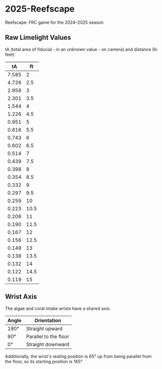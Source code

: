 # 2025-Reefscape
Reefscape: FRC game for the 2024–2025 season

## Raw Limelight Values 

tA (total area of fiducial - in an unknown value - on camera) and distance (In feet)

| tA  | ft  |
|-----|-----|
|7.585|  2  |
|4.726| 2.5 |  
|2.958|  3  |
|2.301| 3.5 |
|1.544|  4  |
|1.226| 4.5 |
|0.951|  5  |
|0.816| 5.5 |
|0.743|  6  |
|0.602| 6.5 |
|0.514|  7  |
|0.439| 7.5 |
|0.398|  8  |
|0.354| 8.5 |
|0.332|  9  |
|0.297| 9.5 |
|0.259| 10  |
|0.223| 10.5|
|0.206| 11  |
|0.190| 11.5|
|0.167| 12  |
|0.156| 12.5|
|0.149| 13  |
|0.138| 13.5|
|0.132| 14  |
|0.122| 14.5| 
|0.119| 15  | 

## Wrist Axis

The algae and coral intake wrists have a shared axis:

| Angle |      Orientation     |
|-------|----------------------|
|  180° |    Straight upward   |
|  90°  | Parallel to the floor| 
|  0°   |  Straight downward   | 

Additionally, the wrist's resting position is 65° up from being parallel from the floor, so its starting position is 165°